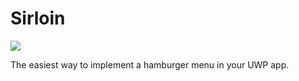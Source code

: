# Sirloin

![](http://i.imgur.com/kRQMg2V.png)

The easiest way to implement a hamburger menu in your UWP app.
